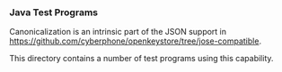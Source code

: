 ### Java Test Programs

Canonicalization is an intrinsic part of the JSON support in https://github.com/cyberphone/openkeystore/tree/jose-compatible.

This directory contains a number of test programs using this capability.
